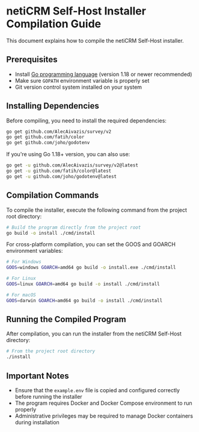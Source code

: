 # netiCRM Self-Host Installer Compilation Guide

This document explains how to compile the netiCRM Self-Host installer.

## Prerequisites

- Install [Go programming language](https://golang.org/dl/) (version 1.18 or newer recommended)
- Make sure `GOPATH` environment variable is properly set
- Git version control system installed on your system

## Installing Dependencies

Before compiling, you need to install the required dependencies:

```bash
go get github.com/AlecAivazis/survey/v2
go get github.com/fatih/color
go get github.com/joho/godotenv
```

If you're using Go 1.18+ version, you can also use:

```bash
go get -u github.com/AlecAivazis/survey/v2@latest
go get -u github.com/fatih/color@latest
go get -u github.com/joho/godotenv@latest
```

## Compilation Commands

To compile the installer, execute the following command from the project root directory:

```bash
# Build the program directly from the project root
go build -o install ./cmd/install
```

For cross-platform compilation, you can set the GOOS and GOARCH environment variables:

```bash
# For Windows
GOOS=windows GOARCH=amd64 go build -o install.exe ./cmd/install

# For Linux
GOOS=linux GOARCH=amd64 go build -o install ./cmd/install

# For macOS
GOOS=darwin GOARCH=amd64 go build -o install ./cmd/install
```

## Running the Compiled Program

After compilation, you can run the installer from the netiCRM Self-Host directory:

```bash
# From the project root directory
./install
```

## Important Notes

- Ensure that the `example.env` file is copied and configured correctly before running the installer
- The program requires Docker and Docker Compose environment to run properly
- Administrative privileges may be required to manage Docker containers during installation
